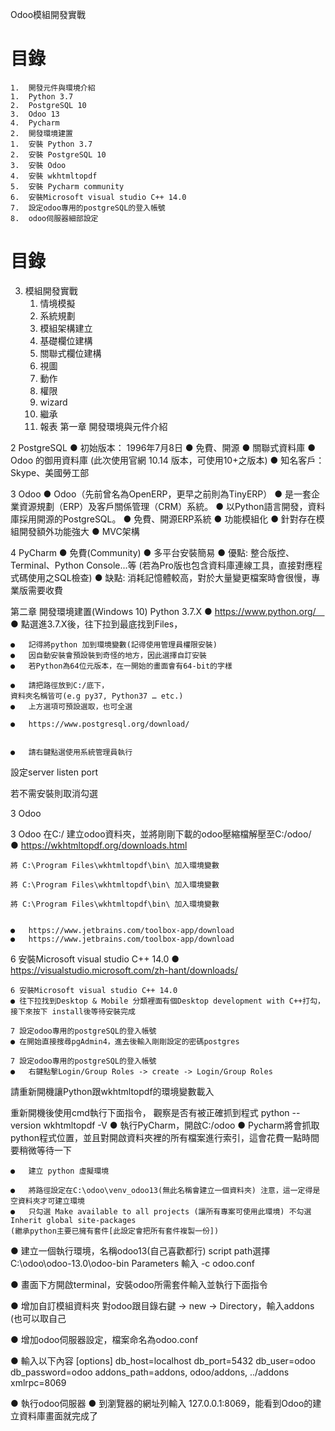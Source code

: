 Odoo模組開發實戰
# 目錄
    1.	開發元件與環境介紹
    1.	Python 3.7
    2.	PostgreSQL 10 
    3.	Odoo 13
    4.	Pycharm
    2.	開發環境建置
    1.	安裝 Python 3.7
    2.	安裝 PostgreSQL 10
    3.	安裝 Odoo
    4.	安裝 wkhtmltopdf
    5.	安裝 Pycharm community
    6.	安裝Microsoft visual studio C++ 14.0
    7.	設定odoo專用的postgreSQL的登入帳號
    8.	odoo伺服器細部設定
# 目錄
3. 模組開發實戰
    1.	情境模擬
    2.	系統規劃
    3.	模組架構建立
    4.	基礎欄位建構
    5.	關聯式欄位建構
    6.	視圖
    7.	動作
    8.	權限
    9.	wizard
    10.	繼承
    11.	報表
    第一章 開發環境與元件介紹
 
 
2 PostgreSQL
    ●	初始版本： 1996年7月8日
    ●	免費、開源
    ●	關聯式資料庫
    ●	Odoo 的御用資料庫 (此次使用官網 10.14 版本，可使用10+之版本)
    ●	知名客戶： Skype、美國勞工部
 
3 Odoo
    ●	Odoo（先前曾名為OpenERP，更早之前則為TinyERP）
    ●	是一套企業資源規劃（ERP）及客戶關係管理（CRM）系統。
    ●	以Python語言開發，資料庫採用開源的PostgreSQL。
    ●	免費、開源ERP系統
    ●	功能模組化
    ●	針對存在模組開發額外功能強大
    ●	MVC架構
 
4 PyCharm
    ●	免費(Community)
    ●	多平台安裝簡易
    ●	優點: 整合版控、Terminal、Python Console...等
    (若為Pro版也包含資料庫連線工具，直接對應程式碼使用之SQL檢查)
    ●	缺點: 消耗記憶體較高，對於大量變更檔案時會很慢，專業版需要收費

 
第二章 開發環境建置(Windows 10)
Python 3.7.X
    ●	https://www.python.org/ 
    ●	點選進3.7.X後，往下拉到最底找到Files，


    ●	記得將python 加到環境變數(記得使用管理員權限安裝)
    ●	因自動安裝會預設裝到奇怪的地方，因此選擇自訂安裝
    ●	若Python為64位元版本，在一開始的畫面會有64-bit的字樣

    ●	請把路徑放到C:/底下，
    資料夾名稱皆可(e.g py37, Python37 … etc.)
    ●	上方選項可預設選取，也可全選

    ●	https://www.postgresql.org/download/


    ●	請右鍵點選使用系統管理員執行
 
設定server listen port
 
 
若不需安裝則取消勾選
 
3 Odoo
 
3 Odoo
在C:/ 建立odoo資料夾，並將剛剛下載的odoo壓縮檔解壓至C:/odoo/ 
    ●	https://wkhtmltopdf.org/downloads.html



    將 C:\Program Files\wkhtmltopdf\bin\ 加入環境變數

    將 C:\Program Files\wkhtmltopdf\bin\ 加入環境變數

    將 C:\Program Files\wkhtmltopdf\bin\ 加入環境變數


    ●	https://www.jetbrains.com/toolbox-app/download 
    ●	https://www.jetbrains.com/toolbox-app/download

 
 
 
6 安裝Microsoft visual studio C++ 14.0
    ●	https://visualstudio.microsoft.com/zh-hant/downloads/

    6 安裝Microsoft visual studio C++ 14.0
    ● 往下拉找到Desktop & Mobile 分類裡面有個Desktop development with C++打勾，接下來按下 install後等待安裝完成

    7 設定odoo專用的postgreSQL的登入帳號
    ● 在開始直接搜尋pgAdmin4，進去後輸入剛剛設定的密碼postgres

    7 設定odoo專用的postgreSQL的登入帳號
    ●	右鍵點擊Login/Group Roles -> create -> Login/Group Roles

 
請重新開機讓Python跟wkhtmltopdf的環境變數載入
 
重新開機後使用cmd執行下面指令，
觀察是否有被正確抓到程式 python --version wkhtmltopdf -V
    ●	執行PyCharm，開啟C:/odoo
    ●	Pycharm將會抓取python程式位置，並且對開啟資料夾裡的所有檔案進行索引，這會花費一點時間要稍微等待一下

    ●	建立 python 虛擬環境

    ●	將路徑設定在C:\odoo\venv_odoo13(無此名稱會建立一個資料夾) 注意，這一定得是空資料夾才可建立環境
    ●	只勾選 Make available to all projects (讓所有專案可使用此環境) 不勾選 Inherit global site-packages 
    (繼承python主要已擁有套件[此設定會把所有套件複製一份])
 
●	建立一個執行環境，名稱odoo13(自己喜歡都行) script path選擇C:\odoo\odoo-13.0\odoo-bin
    Parameters 輸入 -c odoo.conf
 
●	畫面下方開啟terminal，安裝odoo所需套件輸入並執行下面指令
 
●	增加自訂模組資料夾
    對odoo跟目錄右鍵 -> new -> Directory，輸入addons (也可以取自己
 
●	增加odoo伺服器設定，檔案命名為odoo.conf
 
●	輸入以下內容
    [options] db_host=localhost db_port=5432 db_user=odoo db_password=odoo
    addons_path=addons, odoo/addons, ../addons xmlrpc=8069
 
●	執行odoo伺服器
●	到瀏覽器的網址列輸入 127.0.0.1:8069，能看到Odoo的建立資料庫畫面就完成了
 
 
